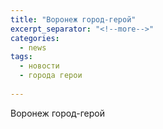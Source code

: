 ```yaml
---
title: "Воронеж город-герой"
excerpt_separator: "<!--more-->"
categories:
  - news
tags:
  - новости
  - города герои
  
---
```


Воронеж город-герой